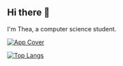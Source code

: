 ## Hi there 👋
I'm Thea, a computer science student.

<a href="https://play.google.com/store/apps/details?id=com.tc.writestory">![App Cover](https://user-images.githubusercontent.com/29684683/115711088-4f444800-a39d-11eb-8930-f2556f117037.png)</a>

[![Top Langs](https://github-readme-stats.vercel.app/api/top-langs/?username=theachoem&layout=compact)](https://github.com/theachoem)